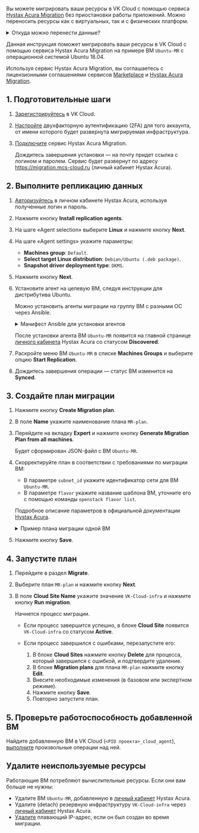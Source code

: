 Вы можете мигрировать ваши ресурсы в VK Cloud с помощью сервиса [Hystax Acura Migration](https://msk.cloud.vk.com/app/services/marketplace/v2/apps/service/71713459-37ca-45db-9523-1cade3c58912/latest/info/) без приостановки работы приложений. Можно переносить ресурсы как с виртуальных, так и с физических платформ.

<details>
  <summary>Откуда можно перенести данные?</summary>

**Поддерживаемые платформы**: VK Cloud, Yandex Cloud, CROC Cloud, SberCloud, Базис.Cloud, OpenStack, VMware, Amazon Web Services, Google Cloud Platform, Microsoft Azure, Oracle Cloud, Alibaba Cloud, Hyper-V, а также физические машины.

**Поддерживаемые приложения**: SAP, Microsoft Active Directory, PostgreSQL, Oracle, NGINX, Red Hat Jboss Enterprise, IBM WebSphere, Apache, VMware vSphere, MySQL, MongoDB, Hadoop, Spark.

**Поддерживаемые операционные системы**: Windows, RHEL, CentOS, Debian, Ubuntu, AstraLinux, AltLinux, Ред ОС.

</details>

Данная инструкция поможет мигрировать ваши ресурсы в VK Cloud с помощью сервиса Hystax Acura Migration на примере ВМ `Ubuntu-MR` с операционной системой Ubuntu 18.04.

Используя сервис Hystax Acura Migration, вы соглашаетесь с лицензионными соглашениями сервисов [Marketplace](/ru/intro/start/legal/marketplace) и [Hystax Acura Migration](https://хст.рф/terms-of-use/).

## 1. Подготовительные шаги

1. [Зарегистрируйтесь](/ru/intro/start/account-registration) в VK Cloud.
1. [Настройте](/ru/tools-for-using-services/account/service-management/account-manage/manage-2fa) двухфакторную аутентификацию (2FA) для того аккаунта, от имени которого будет развернута мигрируемая инфраструктура.
1. [Подключите](/ru/applications-and-services/marketplace/service-management/pr-instance-add/) сервис Hystax Acura Migration.

   Дождитесь завершения установки — на почту придет ссылка с логином и паролем. Сервис будет развернут по адресу https://migration.mcs-cloud.ru (личный кабинет Hystax Acura).

## 2. Выполните репликацию данных

1. [Авторизуйтесь](https://migration.mcs-cloud.ru) в личном кабинете Hystax Acura, используя полученные логин и пароль.
1. Нажмите кнопку **Install replication agents**.
1. На шаге «Agent selection» выберите **Linux** и нажмите кнопку **Next**.
1. На шаге «Agent settings» укажите параметры:

   - **Machines group**: `Default`.
   - **Select target Linux distribution**: `Debian/Ubuntu (.deb package)`.
   - **Snapshot driver deployment type**: `DKMS`.

1. Нажмите кнопку **Next**.
1. Установите агент на целевую ВМ, следуя инструкции для дистрибутива Ubuntu.

   <info>

   Можно установить агенты миграции на группу ВМ с разными ОС через Ansible.

   </info>

   <details>
     <summary>Манифест Ansible для установки агентов</summary>

   ```yaml
   - hosts: all
     vars:
       ansible_ssh_pipelining: true
   
     tasks:
       - name: Generate URL rpm
         set_fact:
           download_url: "https://{{ acura_host }}/linux_agent/{{ customer_id }}?dist_type=rpm&platform=x64"
           remote_path: /tmp/hlragent.rpm
         when: ansible_os_family == "RedHat"
   
       - name: Generate URL deb
         set_fact:
           download_url: "https://{{ acura_host }}/linux_agent/{{ customer_id }}?dist_type=deb&platform=x64"
           remote_path: /tmp/hlragent.deb
         when: ansible_os_family == "Debian"
   
       - name: Download agent
         get_url:
           url: "{{ download_url }}"
           dest: "{{ remote_path }}"
           mode: 0644
           validate_certs: no
           timeout: 300
         become: yes
   
       - name: Install Hystax Linux Replication Agent from rpm package
         yum:
           name: "{{ remote_path }}"
           state: present
         become: yes
         when: ansible_os_family == "RedHat"
   
       - name: Install Hystax Linux Replication Agent from deb package
         apt:
           deb: "{{ remote_path }}"
           state: present
         become: yes
         when: ansible_os_family == "Debian"
   
       - name: Remove package file
         file:
           path: "{{ remote_path }}"
           state: absent
         become: yes
   ```

   </details>

   После установки агента ВМ `Ubuntu-MR` появится на главной странице [личного кабинета](https://migration.mcs-cloud.ru) Hystax Acura со статусом **Discovered**.

1. Раскройте меню ВМ `Ubuntu-MR` в списке **Machines Groups** и выберите опцию **Start Replication**.
1. Дождитесь завершения операции — статус ВМ изменится на **Synced**.

## 3. Создайте план миграции

1. Нажмите кнопку **Create Migration plan**.
1. В поле **Name** укажите наименование плана `MR-plan`.
1. Перейдите на вкладку **Expert** и нажмите кнопку **Generate Migration Plan from all machines**.

   Будет сформирован JSON-файл с ВМ `Ubuntu-MR`.

1. Скорректируйте план в соответствии с требованиями по миграции ВМ:

    - В параметре `subnet_id` укажите идентификатор сети для ВМ `Ubuntu-MR`.
    - В параметре `flavor` укажите название шаблона ВМ, уточните его с помощью команды `openstack flavor list`.

    Подробное описание параметров в официальной документации [Hystax Acura](https://hystax.com/documentation/live-migration/migration_overview.html#migration-plan-syntax).

   <details>
    <summary>Пример плана миграции одной ВМ</summary>

    В этом плане описываются одна ВМ и подсеть, в которой будет развернута мигрируемая ВМ.

    ```json
    {
        "subnets": {
            "subnet_0": {
                "name": "subnet_0",
                "cidr": "10.0.1.0/24",
                "subnet_id": "2aebd081-44a8-480f-xxxx-yyyyyyyyyyyy"
            }
        },
        "devices": {
            "ubuntu01": {
                "id": "ec09a435-3389-d19f-4cf4-zzzzzzzzzzz",
                "security_groups": [
                    "default_all"
                ],
                "availability_zone": "MS1",
                "rank": 0,
                "flavor": "STD3-4-8",
                "ports": [
                    {
                        "name": "port_0",
                        "ip": "10.0.1.23",
                        "floating_ip": true,
                        "subnet": "subnet_0"
                    }
                ]
            }
        }
    }
    ```

   </details>

1. Нажмите кнопку **Save**.

## 4. Запустите план

1. Перейдите в раздел **Migrate**.
1. Выберите план `MR-plan` и нажмите кнопку **Next**.
1. В поле **Cloud Site Name** укажите значение `VK-Cloud-infra` и нажмите кнопку **Run migration**.

   Начнется процесс миграции.

   - Если процесс завершится успешно, в блоке **Cloud Site** появится `VK-Cloud-infra` со статусом **Active**.
   - Если процесс завершился с ошибками, перезапустите его:

     1. В блоке **Cloud Sites** нажмите кнопку **Delete** для процесса, который завершился с ошибкой, и подтвердите удаление.
     1. В блоке **Migration plans** для плана `MR-plan` нажмите кнопку **Edit**.
     1. Внесите необходимые изменения (в базовом или экспертном режиме).
     1. Нажмите кнопку **Save**.
     1. Повторно запустите план.

## 5. Проверьте работоспособность добавленной ВМ

Найдите добавленную ВМ в VK Cloud (`<PID проекта>_cloud_agent`), [выполните](/ru/base/iaas/service-management/vm/vm-manage) произвольные операции над ней.

## Удалите неиспользуемые ресурсы

Работающие ВМ потребляют вычислительные ресурсы. Если они вам больше не нужны:

- Удалите ВМ `Ubuntu-MR`, добавленную в [личный кабинет](https://migration.mcs-cloud.ru) Hystax Acura.
- Удалите (detach) резервную инфраструктуру `VK-Cloud-infra` через [личный кабинет](https://migration.mcs-cloud.ru) Hystax Acura.
- [Удалите](/ru/networks/vnet/service-management/floating-ip#udalenie_plavayushchego_ip_adresa_iz_proekta) плавающий IP-адрес, если он был создан во время миграции.

